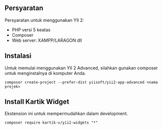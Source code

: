 ## Persyaratan

Persyaratan untuk menggunakan YII 2:
- PHP versi 5 keatas
- Composer
- Web server: XAMPP/LARAGON dll 

## Instalasi

Untuk memulai menggunakan YII 2 Advanced, silahkan gunakan composer untuk menginstalnya di komputer Anda.

```
composer create-project --prefer-dist yiisoft/yii2-app-advanced <nama projek>
```

## Install Kartik Widget

Ekstension ini untuk mempermudahkan dalam development.

```
composer require kartik-v/yii2-widgets "*"
```